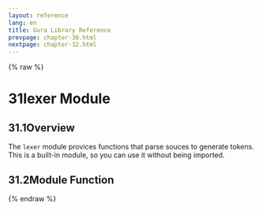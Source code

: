 ```yaml
---
layout: reference
lang: en
title: Gura Library Reference
prevpage: chapter-30.html
nextpage: chapter-32.html
---
```

{% raw %}
<h1><span class="caption-index-1">31</span>lexer Module</h1>
<h2><span class="caption-index-2">31.1</span><a name="anchor-31-1"></a>Overview</h2>
<p>
The <code class="highlighter-rouge">lexer</code> module provices functions that parse souces to generate tokens. This is a built-in module, so you can use it without being imported.
</p>
<h2><span class="caption-index-2">31.2</span><a name="anchor-31-2"></a>Module Function</h2>
<p />

{% endraw %}
